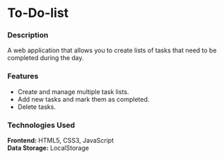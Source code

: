 # To-Do-list

### Description
A web application that allows you to create lists of tasks that need to be completed during the day.

### Features
- Create and manage multiple task lists.
- Add new tasks and mark them as completed.
- Delete tasks.

### Technologies Used
**Frontend:** HTML5, CSS3, JavaScript  
**Data Storage:** LocalStorage  

